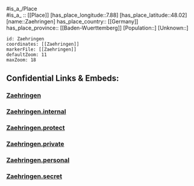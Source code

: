 ﻿---
location: [48.02,7.88] 
mapzoom: [7,12] 
mapmarker: city 
type: City
tags:
- geo/City


SpocWebEntityId: 35874
isDeleted: false
confidential: public

---
#is_a_/Place  
#is_a_ :: [[Place]] 
[has_place_longitude::7.88] 
[has_place_latitude::48.02] 
[name::Zaehringen] 
has_place_country:: [[Germany]]  
has_place_province:: [[Baden-Wuerttemberg]] 
[Population::] 
[Unknown::] 


```leaflet
id: Zaehringen
coordinates: [[Zaehringen]] 
markerFile: [[Zaehringen]] 
defaultZoom: 11 
maxZoom: 18
```


## Confidential Links & Embeds: 

### [Zaehringen](/_public/Earth/Continent/Europe/Europe~Central/Germany/Germany~West/Baden-Wuerttemberg/counties~BW/Freiburg,Breisgau/cities~Freiburg,Breisgau/Zaehringen.md) 

### [Zaehringen.internal](/_internal/Earth/Continent/Europe/Europe~Central/Germany/Germany~West/Baden-Wuerttemberg/counties~BW/Freiburg,Breisgau/cities~Freiburg,Breisgau/Zaehringen.internal.md) 

### [Zaehringen.protect](/_protect/Earth/Continent/Europe/Europe~Central/Germany/Germany~West/Baden-Wuerttemberg/counties~BW/Freiburg,Breisgau/cities~Freiburg,Breisgau/Zaehringen.protect.md) 

### [Zaehringen.private](/_private/Earth/Continent/Europe/Europe~Central/Germany/Germany~West/Baden-Wuerttemberg/counties~BW/Freiburg,Breisgau/cities~Freiburg,Breisgau/Zaehringen.private.md) 

### [Zaehringen.personal](/_personal/Earth/Continent/Europe/Europe~Central/Germany/Germany~West/Baden-Wuerttemberg/counties~BW/Freiburg,Breisgau/cities~Freiburg,Breisgau/Zaehringen.personal.md) 

### [Zaehringen.secret](/_secret/Earth/Continent/Europe/Europe~Central/Germany/Germany~West/Baden-Wuerttemberg/counties~BW/Freiburg,Breisgau/cities~Freiburg,Breisgau/Zaehringen.secret.md) 
